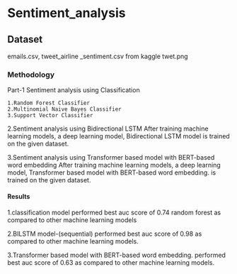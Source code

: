 # Sentiment_analysis

## Dataset
emails.csv,
tweet_airline _sentiment.csv from kaggle
twet.png 

### Methodology
Part-1
Sentiment analysis using Classification 

    1.Random Forest Classifier
    2.Multinomial Naive Bayes Classifier
    3.Support Vector Classifier
    
2.Sentiment analysis using Bidirectional LSTM 
After training machine learning models, a deep learning model, Bidirectional LSTM model is trained on the given dataset.

3.Sentiment analysis using Transformer based model with BERT-based word embedding
After training machine learning models, a deep learning model, Transformer based model with BERT-based word embedding. is trained on the given dataset.

#### Results
1.classification model  performed best  auc score of 0.74 random forest as compared to other machine learning models

2.BILSTM model-(sequential) performed best  auc score of 0.98 as compared to other machine learning models.

3.Transformer based model with BERT-based word embedding. performed best  auc score of 0.63 as compared to other machine learning models.


